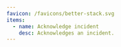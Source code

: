```yaml
---
favicon: /favicons/better-stack.svg
items:
  - name: Acknowledge incident
    desc: Acknowledges an incident.
---
```


<script setup>
  import CustomListing from '../../components/CustomListing.vue'
</script>

<CustomListing />
